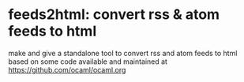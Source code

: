 # feeds2html: convert rss & atom feeds to html

make and give a standalone tool to convert rss and atom feeds to html
based on some code available and maintained at https://github.com/ocaml/ocaml.org

